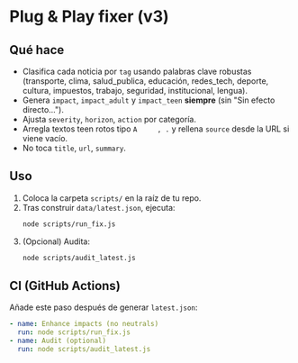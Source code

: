 
# Plug & Play fixer (v3)

## Qué hace
- Clasifica cada noticia por `tag` usando palabras clave robustas (transporte, clima, salud_publica, educación, redes_tech, deporte, cultura, impuestos, trabajo, seguridad, institucional, lengua).
- Genera `impact`, `impact_adult` y `impact_teen` **siempre** (sin "Sin efecto directo...").
- Ajusta `severity`, `horizon`, `action` por categoría.
- Arregla textos teen rotos tipo `A     , .` y rellena `source` desde la URL si viene vacío.
- No toca `title`, `url`, `summary`.

## Uso
1. Coloca la carpeta `scripts/` en la raíz de tu repo.
2. Tras construir `data/latest.json`, ejecuta:
   ```bash
   node scripts/run_fix.js
   ```
3. (Opcional) Audita:
   ```bash
   node scripts/audit_latest.js
   ```

## CI (GitHub Actions)
Añade este paso después de generar `latest.json`:
```yaml
- name: Enhance impacts (no neutrals)
  run: node scripts/run_fix.js
- name: Audit (optional)
  run: node scripts/audit_latest.js
```
